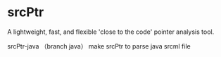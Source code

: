 # srcPtr
A lightweight, fast, and flexible 'close to the code' pointer analysis tool.


srcPtr-java （branch java）
make srcPtr to parse java srcml file
